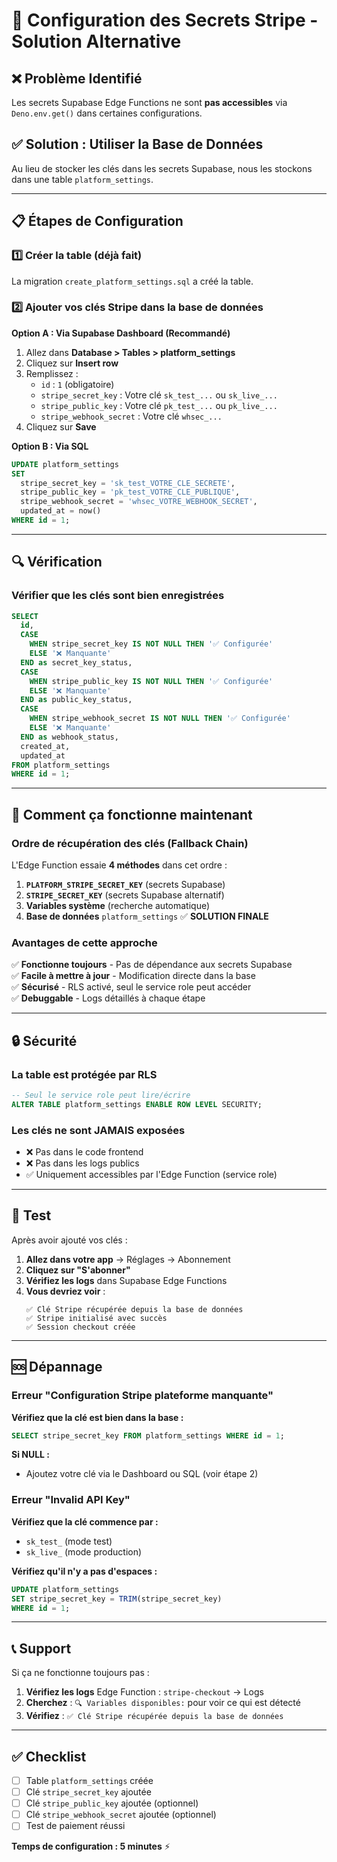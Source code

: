 # 🔐 Configuration des Secrets Stripe - Solution Alternative

## ❌ Problème Identifié

Les secrets Supabase Edge Functions ne sont **pas accessibles** via `Deno.env.get()` dans certaines configurations.

## ✅ Solution : Utiliser la Base de Données

Au lieu de stocker les clés dans les secrets Supabase, nous les stockons dans une table `platform_settings`.

---

## 📋 Étapes de Configuration

### 1️⃣ Créer la table (déjà fait)

La migration `create_platform_settings.sql` a créé la table.

### 2️⃣ Ajouter vos clés Stripe dans la base de données

**Option A : Via Supabase Dashboard (Recommandé)**

1. Allez dans **Database > Tables > platform_settings**
2. Cliquez sur **Insert row**
3. Remplissez :
   - `id` : `1` (obligatoire)
   - `stripe_secret_key` : Votre clé `sk_test_...` ou `sk_live_...`
   - `stripe_public_key` : Votre clé `pk_test_...` ou `pk_live_...`
   - `stripe_webhook_secret` : Votre clé `whsec_...`
4. Cliquez sur **Save**

**Option B : Via SQL**

```sql
UPDATE platform_settings
SET 
  stripe_secret_key = 'sk_test_VOTRE_CLE_SECRETE',
  stripe_public_key = 'pk_test_VOTRE_CLE_PUBLIQUE',
  stripe_webhook_secret = 'whsec_VOTRE_WEBHOOK_SECRET',
  updated_at = now()
WHERE id = 1;
```

---

## 🔍 Vérification

### Vérifier que les clés sont bien enregistrées

```sql
SELECT 
  id,
  CASE 
    WHEN stripe_secret_key IS NOT NULL THEN '✅ Configurée'
    ELSE '❌ Manquante'
  END as secret_key_status,
  CASE 
    WHEN stripe_public_key IS NOT NULL THEN '✅ Configurée'
    ELSE '❌ Manquante'
  END as public_key_status,
  CASE 
    WHEN stripe_webhook_secret IS NOT NULL THEN '✅ Configurée'
    ELSE '❌ Manquante'
  END as webhook_status,
  created_at,
  updated_at
FROM platform_settings
WHERE id = 1;
```

---

## 🚀 Comment ça fonctionne maintenant

### Ordre de récupération des clés (Fallback Chain)

L'Edge Function essaie **4 méthodes** dans cet ordre :

1. **`PLATFORM_STRIPE_SECRET_KEY`** (secrets Supabase)
2. **`STRIPE_SECRET_KEY`** (secrets Supabase alternatif)
3. **Variables système** (recherche automatique)
4. **Base de données** `platform_settings` ✅ **SOLUTION FINALE**

### Avantages de cette approche

✅ **Fonctionne toujours** - Pas de dépendance aux secrets Supabase  
✅ **Facile à mettre à jour** - Modification directe dans la base  
✅ **Sécurisé** - RLS activé, seul le service role peut accéder  
✅ **Debuggable** - Logs détaillés à chaque étape  

---

## 🔒 Sécurité

### La table est protégée par RLS

```sql
-- Seul le service role peut lire/écrire
ALTER TABLE platform_settings ENABLE ROW LEVEL SECURITY;
```

### Les clés ne sont JAMAIS exposées

- ❌ Pas dans le code frontend
- ❌ Pas dans les logs publics
- ✅ Uniquement accessibles par l'Edge Function (service role)

---

## 🧪 Test

Après avoir ajouté vos clés :

1. **Allez dans votre app** → Réglages → Abonnement
2. **Cliquez sur "S'abonner"**
3. **Vérifiez les logs** dans Supabase Edge Functions
4. **Vous devriez voir** :
   ```
   ✅ Clé Stripe récupérée depuis la base de données
   ✅ Stripe initialisé avec succès
   ✅ Session checkout créée
   ```

---

## 🆘 Dépannage

### Erreur "Configuration Stripe plateforme manquante"

**Vérifiez que la clé est bien dans la base :**

```sql
SELECT stripe_secret_key FROM platform_settings WHERE id = 1;
```

**Si NULL :**
- Ajoutez votre clé via le Dashboard ou SQL (voir étape 2)

### Erreur "Invalid API Key"

**Vérifiez que la clé commence par :**
- `sk_test_` (mode test)
- `sk_live_` (mode production)

**Vérifiez qu'il n'y a pas d'espaces :**
```sql
UPDATE platform_settings
SET stripe_secret_key = TRIM(stripe_secret_key)
WHERE id = 1;
```

---

## 📞 Support

Si ça ne fonctionne toujours pas :

1. **Vérifiez les logs** Edge Function : `stripe-checkout` → Logs
2. **Cherchez** : `🔍 Variables disponibles:` pour voir ce qui est détecté
3. **Vérifiez** : `✅ Clé Stripe récupérée depuis la base de données`

---

## ✅ Checklist

- [ ] Table `platform_settings` créée
- [ ] Clé `stripe_secret_key` ajoutée
- [ ] Clé `stripe_public_key` ajoutée (optionnel)
- [ ] Clé `stripe_webhook_secret` ajoutée (optionnel)
- [ ] Test de paiement réussi

**Temps de configuration : 5 minutes** ⚡
